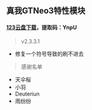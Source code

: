 ## 真我GTNeo3特性模块
#### [123云盘下载](https://www.123684.com/s/RseRVv-UhdAh?)，提取码：YnpU
> v2.3.3.1
 - 修复一个符号导致的刷不进去

> 感谢名单
 - 天伞桜
 - 小羽
 - Deuteriun
 - 雨纷纷
